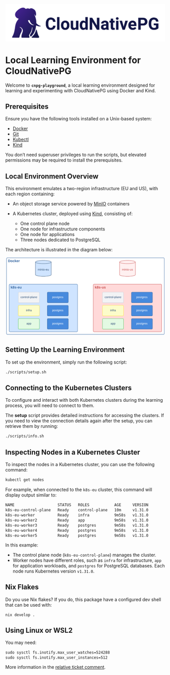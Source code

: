 [![CloudNativePG](./logo/cloudnativepg.png)](https://cloudnative-pg.io/)

# Local Learning Environment for CloudNativePG

Welcome to **`cnpg-playground`**, a local learning environment designed for
learning and experimenting with CloudNativePG using Docker and Kind.

## Prerequisites

Ensure you have the following tools installed on a Unix-based system:

- [Docker](https://www.docker.com/)  
- [Git](https://git-scm.com/)  
- [Kubectl](https://kubernetes.io/docs/tasks/tools/)  
- [Kind](https://kind.sigs.k8s.io/)

You don’t need superuser privileges to run the scripts, but elevated
permissions may be required to install the prerequisites.

## Local Environment Overview

This environment emulates a two-region infrastructure (EU and US), with each
region containing:

- An object storage service powered by [MinIO](https://min.io/) containers
- A Kubernetes cluster, deployed using [Kind](https://kind.sigs.k8s.io/),
  consisting of:

    - One control plane node
    - One node for infrastructure components
    - One node for applications
    - Three nodes dedicated to PostgreSQL

The architecture is illustrated in the diagram below:

![Local Environment Architecture](images/cnpg-playground-architecture.png)

## Setting Up the Learning Environment


To set up the environment, simply run the following script:

```bash
./scripts/setup.sh
```

## Connecting to the Kubernetes Clusters

To configure and interact with both Kubernetes clusters during the learning
process, you will need to connect to them.

The **setup** script provides detailed instructions for accessing the clusters.
If you need to view the connection details again after the setup, you can
retrieve them by running:

```bash
./scripts/info.sh
```

## Inspecting Nodes in a Kubernetes Cluster

To inspect the nodes in a Kubernetes cluster, you can use the following
command:

```bash
kubectl get nodes
```

For example, when connected to the `k8s-eu` cluster, this command will display
output similar to:

```console
NAME                   STATUS   ROLES           AGE     VERSION
k8s-eu-control-plane   Ready    control-plane   10m     v1.31.0
k8s-eu-worker          Ready    infra           9m58s   v1.31.0
k8s-eu-worker2         Ready    app             9m58s   v1.31.0
k8s-eu-worker3         Ready    postgres        9m58s   v1.31.0
k8s-eu-worker4         Ready    postgres        9m58s   v1.31.0
k8s-eu-worker5         Ready    postgres        9m58s   v1.31.0
```

In this example:
- The control plane node (`k8s-eu-control-plane`) manages the cluster.
- Worker nodes have different roles, such as `infra` for infrastructure, `app`
  for application workloads, and `postgres` for PostgreSQL databases. Each node
  runs Kubernetes version `v1.31.0`.

## Nix Flakes

Do you use Nix flakes? If you do, this package have a configured
dev shell that can be used with:

```
nix develop .
```

## Using Linux or WSL2

You may need:

```
sudo sysctl fs.inotify.max_user_watches=524288
sudo sysctl fs.inotify.max_user_instances=512
```

More information in the [relative ticket comment](https://github.com/kubernetes-sigs/kind/issues/3423#issuecomment-1872074526).
